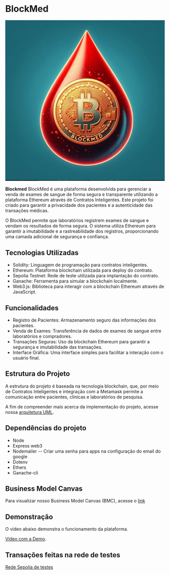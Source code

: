 # BlockMed

![Alt text](./img/logo.png)

**Blockmed** BlockMed é uma plataforma desenvolvida para gerenciar a venda de exames de sangue de forma segura e transparente utilizando a plataforma Ethereum através de Contratos Inteligentes. Este projeto foi criado para garantir a privacidade dos pacientes e a autenticidade das transações médicas.

O BlockMed permite que laboratórios registrem exames de sangue e vendam os resultados de forma segura. O sistema utiliza Ethereum para garantir a imutabilidade e a rastreabilidade dos registros, proporcionando uma camada adicional de segurança e confiança.

## Tecnologias Utilizadas
- Solidity: Linguagem de programação para contratos inteligentes.
- Ethereum: Plataforma blockchain utilizada para deploy do contrato.
- Sepolia Testnet: Rede de teste utilizada para implantação do contrato.
- Ganache: Ferramenta para simular a blockchain localmente.
- Web3.js: Biblioteca para interagir com a blockchain Ethereum através de JavaScript.

## Funcionalidades
- Registro de Pacientes: Armazenamento seguro das informações dos pacientes.
- Venda de Exames: Transferência de dados de exames de sangue entre laboratórios e compradores.
- Transações Seguras: Uso da blockchain Ethereum para garantir a segurança e imutabilidade das transações.
- Interface Gráfica: Uma interface simples para facilitar a interação com o usuário final.

## Estrutura do Projeto
A estrutura do projeto é baseada na tecnologia blockchain, que, por meio de Contratos Inteligentes e integração com a Metamask permite a comunicação entre pacientes, clínicas e laboratórios de pesquisa. 

A fim de compreender mais acerca da implementação do projeto, acesse nossa [arquitetura UML](./docs/Architecture/UML_architecture.png).

## Dependências do projeto
* Node
* Express web3
* Nodemailer  -- Criar uma senha para apps na configuração do email do google
* Dotenv
* Ethers
* Ganache-cli

## Business Model Canvas 
Para visualizar nosso Business Model Canvas (BMC), acesse o [link](BMC/BMC.png) 

## Demonstração
O vídeo abaixo demonstra o funcionamento da plataforma. 

[Vídeo com a Demo]([https://youtu.be/8ZUltkozZgM?feature=shared]).

## Transações feitas na rede de testes
[Rede Sepolia de testes](https://sepolia.etherscan.io/address/0x516b1175fef9298f21d73c08f32fb7753594dece)
